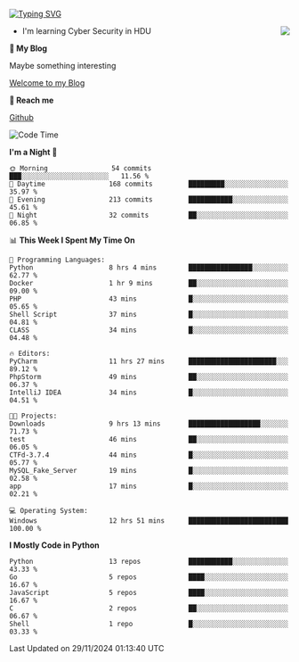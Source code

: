 [![Typing SVG](https://readme-typing-svg.herokuapp.com?font=Fira+Code&pause=1000&random=false&width=450&height=60&lines=Hello+%F0%9F%91%8B%F0%9F%8F%BB;I'm+JBNRZ)](https://git.io/typing-svg)

<a href="#">
  <img align="right" src="https://github-readme-stats.vercel.app/api?username=JBNRZ&show_icons=true&bg_color=15,f2f7fd,E0EAFC" />
</a>

- I'm learning Cyber Security in HDU

 **🌱 My Blog**

Maybe something interesting

[Welcome to my Blog](https://jbnrz.com.cn/)

 **💬 Reach me** 

[Github](https://github.com/JBNRZ)


<!--START_SECTION:waka-->
![Code Time](http://img.shields.io/badge/Code%20Time-760%20hrs%2058%20mins-blue)

**I'm a Night 🦉** 

```text
🌞 Morning                54 commits          ███░░░░░░░░░░░░░░░░░░░░░░   11.56 % 
🌆 Daytime                168 commits         █████████░░░░░░░░░░░░░░░░   35.97 % 
🌃 Evening                213 commits         ███████████░░░░░░░░░░░░░░   45.61 % 
🌙 Night                  32 commits          ██░░░░░░░░░░░░░░░░░░░░░░░   06.85 % 
```


📊 **This Week I Spent My Time On** 

```text
💬 Programming Languages: 
Python                   8 hrs 4 mins        ████████████████░░░░░░░░░   62.77 % 
Docker                   1 hr 9 mins         ██░░░░░░░░░░░░░░░░░░░░░░░   09.00 % 
PHP                      43 mins             █░░░░░░░░░░░░░░░░░░░░░░░░   05.65 % 
Shell Script             37 mins             █░░░░░░░░░░░░░░░░░░░░░░░░   04.81 % 
CLASS                    34 mins             █░░░░░░░░░░░░░░░░░░░░░░░░   04.48 % 

🔥 Editors: 
PyCharm                  11 hrs 27 mins      ██████████████████████░░░   89.12 % 
PhpStorm                 49 mins             ██░░░░░░░░░░░░░░░░░░░░░░░   06.37 % 
IntelliJ IDEA            34 mins             █░░░░░░░░░░░░░░░░░░░░░░░░   04.51 % 

🐱‍💻 Projects: 
Downloads                9 hrs 13 mins       ██████████████████░░░░░░░   71.73 % 
test                     46 mins             ██░░░░░░░░░░░░░░░░░░░░░░░   06.05 % 
CTFd-3.7.4               44 mins             █░░░░░░░░░░░░░░░░░░░░░░░░   05.77 % 
MySQL_Fake_Server        19 mins             █░░░░░░░░░░░░░░░░░░░░░░░░   02.58 % 
app                      17 mins             █░░░░░░░░░░░░░░░░░░░░░░░░   02.21 % 

💻 Operating System: 
Windows                  12 hrs 51 mins      █████████████████████████   100.00 % 
```

**I Mostly Code in Python** 

```text
Python                   13 repos            ███████████░░░░░░░░░░░░░░   43.33 % 
Go                       5 repos             ████░░░░░░░░░░░░░░░░░░░░░   16.67 % 
JavaScript               5 repos             ████░░░░░░░░░░░░░░░░░░░░░   16.67 % 
C                        2 repos             ██░░░░░░░░░░░░░░░░░░░░░░░   06.67 % 
Shell                    1 repo              █░░░░░░░░░░░░░░░░░░░░░░░░   03.33 % 
```




 Last Updated on 29/11/2024 01:13:40 UTC
<!--END_SECTION:waka-->
